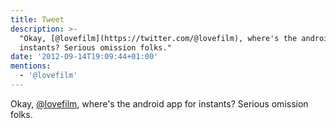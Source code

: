 ```yaml
---
title: Tweet
description: >-
  "Okay, [@lovefilm](https://twitter.com/@lovefilm), where's the android app for
  instants? Serious omission folks."
date: '2012-09-14T19:09:44+01:00'
mentions:
  - '@lovefilm'
---
```

Okay, [@lovefilm](https://twitter.com/@lovefilm), where's the android app for instants? Serious omission folks.
